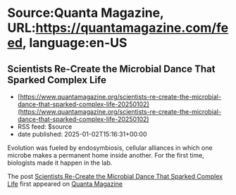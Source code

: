 # Source:Quanta Magazine, URL:https://quantamagazine.com/feed, language:en-US

## Scientists Re-Create the Microbial Dance That Sparked Complex Life
 - [https://www.quantamagazine.org/scientists-re-create-the-microbial-dance-that-sparked-complex-life-20250102](https://www.quantamagazine.org/scientists-re-create-the-microbial-dance-that-sparked-complex-life-20250102)
 - RSS feed: $source
 - date published: 2025-01-02T15:16:31+00:00

Evolution was fueled by endosymbiosis, cellular alliances in which one microbe makes a permanent home inside another. For the first time, biologists made it happen in the lab.            <p>The post <a href="https://www.quantamagazine.org/scientists-re-create-the-microbial-dance-that-sparked-complex-life-20250102/" target="_blank">Scientists Re-Create the Microbial Dance That Sparked Complex Life</a> first appeared on <a href="https://www.quantamagazine.org" target="_blank">Quanta Magazine</a></p>

